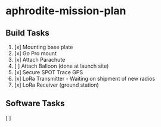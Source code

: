 # aphrodite-mission-plan

## Build Tasks

1. [x] Mounting base plate
1. [x] Go Pro mount
1. [x] Attach Parachute
1. [ ] Attach Balloon (done at launch site)
1. [x] Secure SPOT Trace GPS
1. [x] LoRa Transmitter - Waiting on shipment of new radios
1. [x] LoRa Receiver (ground station)

## Software Tasks

[ ] 
